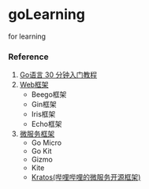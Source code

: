 # goLearning
for learning

### Reference
1. [Go语言 30 分钟入门教程](https://studygolang.com/articles/13958)
2. [Web框架](https://www.zhihu.com/question/2737011)
    * Beego框架
    * Gin框架
    * Iris框架
    * Echo框架
3. [微服务框架](https://studygolang.com/articles/24267?fr=sidebar)
    * Go Micro
    * Go Kit
    * Gizmo
    * Kite
    * [Kratos(哔哩哔哩的微服务开源框架)](https://github.com/bilibili/kratos)
